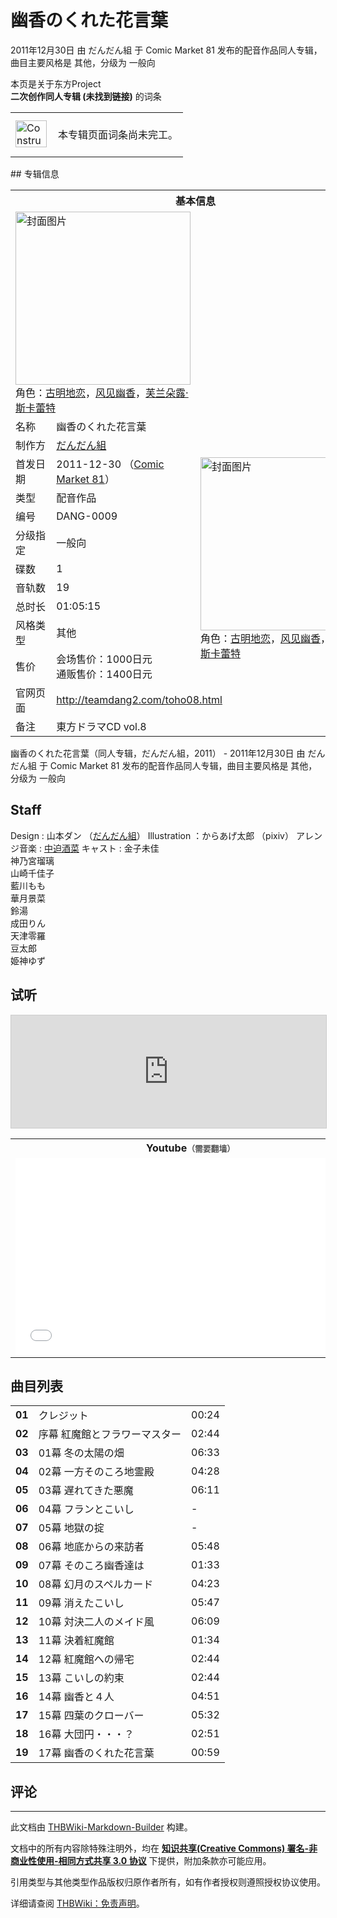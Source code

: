 # 幽香のくれた花言葉

<!-- source html: G:\repos\THBWiki-Markdown-Builder\THBWikiMarkdown\Temp\main\f\fb\ns0%3A%E5%B9%BD%E9%A6%99%E3%81%AE%E3%81%8F%E3%82%8C%E3%81%9F%E8%8A%B1%E8%A8%80%E8%91%89.html -->

2011年12月30日 由 だんだん組 于 Comic Market 81 发布的配音作品同人专辑，曲目主要风格是 其他，分级为 一般向

本页是关于东方Project  
 **二次创作同人专辑 (未找到链接)** 的词条
<center>

<table>
<tbody><tr>
<td class="mbox-image"><div style="width: 52px;">
  <a href="/%E6%96%87%E4%BB%B6:ConstructionClock.svg" class="image"><img alt="ConstructionClock.svg" src="https://upload.wikimedia.org/wikipedia/commons/thumb/2/22/ConstructionClock.svg/langzh-50px-ConstructionClock.svg.png" decoding="async" loading="lazy" width="50" height="43" srcset="https://upload.wikimedia.org/wikipedia/commons/thumb/2/22/ConstructionClock.svg/langzh-75px-ConstructionClock.svg.png 1.5x, https://upload.wikimedia.org/wikipedia/commons/thumb/2/22/ConstructionClock.svg/langzh-100px-ConstructionClock.svg.png 2x" data-file-width="689" data-file-height="587"></a></div></td>
<td class="mbox-text" style=""><br>本专辑页面词条尚未完工。<br><br></td>
</tr>
</tbody></table>


</center>
## 专辑信息

<table><tbody><tr><th colspan="3">基本信息</th></tr><tr><td class="cover-artwork-mobile" colspan="2"><a href="./文件-幽香のくれた花言葉封面.jpg.md" class="image" title="封面图片"><img alt="封面图片" src="https://upload.thwiki.cc/thumb/8/82/%E5%B9%BD%E9%A6%99%E3%81%AE%E3%81%8F%E3%82%8C%E3%81%9F%E8%8A%B1%E8%A8%80%E8%91%89%E5%B0%81%E9%9D%A2.jpg/280px-%E5%B9%BD%E9%A6%99%E3%81%AE%E3%81%8F%E3%82%8C%E3%81%9F%E8%8A%B1%E8%A8%80%E8%91%89%E5%B0%81%E9%9D%A2.jpg" decoding="async" loading="lazy" width="280" height="277" srcset="https://upload.thwiki.cc/thumb/8/82/%E5%B9%BD%E9%A6%99%E3%81%AE%E3%81%8F%E3%82%8C%E3%81%9F%E8%8A%B1%E8%A8%80%E8%91%89%E5%B0%81%E9%9D%A2.jpg/420px-%E5%B9%BD%E9%A6%99%E3%81%AE%E3%81%8F%E3%82%8C%E3%81%9F%E8%8A%B1%E8%A8%80%E8%91%89%E5%B0%81%E9%9D%A2.jpg 1.5x, https://upload.thwiki.cc/thumb/8/82/%E5%B9%BD%E9%A6%99%E3%81%AE%E3%81%8F%E3%82%8C%E3%81%9F%E8%8A%B1%E8%A8%80%E8%91%89%E5%B0%81%E9%9D%A2.jpg/560px-%E5%B9%BD%E9%A6%99%E3%81%AE%E3%81%8F%E3%82%8C%E3%81%9F%E8%8A%B1%E8%A8%80%E8%91%89%E5%B0%81%E9%9D%A2.jpg 2x" data-file-width="700" data-file-height="692"></a><div class="cover-char">角色：<a href="./古明地恋.md" title="古明地恋">古明地恋</a>，<a href="./风见幽香.md" title="风见幽香">风见幽香</a>，<a href="./芙兰朵露·斯卡蕾特.md" title="芙兰朵露·斯卡蕾特">芙兰朵露·斯卡蕾特</a></div></td>
</tr><tr><td class="label">名称</td><td colspan="2"> 幽香のくれた花言葉 </td></tr><tr><td class="label">制作方</td><td><a href="./だんだん組.md" title="だんだん組">だんだん組</a></td><td class="cover-artwork" rowspan="10" style="min-width:280px;"><a href="./文件-幽香のくれた花言葉封面.jpg.md" class="image" title="封面图片"><img alt="封面图片" src="https://upload.thwiki.cc/thumb/8/82/%E5%B9%BD%E9%A6%99%E3%81%AE%E3%81%8F%E3%82%8C%E3%81%9F%E8%8A%B1%E8%A8%80%E8%91%89%E5%B0%81%E9%9D%A2.jpg/280px-%E5%B9%BD%E9%A6%99%E3%81%AE%E3%81%8F%E3%82%8C%E3%81%9F%E8%8A%B1%E8%A8%80%E8%91%89%E5%B0%81%E9%9D%A2.jpg" decoding="async" loading="lazy" width="280" height="277" srcset="https://upload.thwiki.cc/thumb/8/82/%E5%B9%BD%E9%A6%99%E3%81%AE%E3%81%8F%E3%82%8C%E3%81%9F%E8%8A%B1%E8%A8%80%E8%91%89%E5%B0%81%E9%9D%A2.jpg/420px-%E5%B9%BD%E9%A6%99%E3%81%AE%E3%81%8F%E3%82%8C%E3%81%9F%E8%8A%B1%E8%A8%80%E8%91%89%E5%B0%81%E9%9D%A2.jpg 1.5x, https://upload.thwiki.cc/thumb/8/82/%E5%B9%BD%E9%A6%99%E3%81%AE%E3%81%8F%E3%82%8C%E3%81%9F%E8%8A%B1%E8%A8%80%E8%91%89%E5%B0%81%E9%9D%A2.jpg/560px-%E5%B9%BD%E9%A6%99%E3%81%AE%E3%81%8F%E3%82%8C%E3%81%9F%E8%8A%B1%E8%A8%80%E8%91%89%E5%B0%81%E9%9D%A2.jpg 2x" data-file-width="700" data-file-height="692"></a><div class="cover-char">角色：<a href="./古明地恋.md" title="古明地恋">古明地恋</a>，<a href="./风见幽香.md" title="风见幽香">风见幽香</a>，<a href="./芙兰朵露·斯卡蕾特.md" title="芙兰朵露·斯卡蕾特">芙兰朵露·斯卡蕾特</a></div></td>
</tr><tr><td class="label">首发日期</td><td>2011-12-30&#160;（<a href="/展会作品列表?e=Comic+Market%2381">Comic Market 81</a>）</td></tr><tr><td class="label">类型</td><td>配音作品</td></tr><tr><td class="label">编号</td><td>DANG-0009</td></tr><tr><td class="label">分级指定</td><td>一般向</td></tr><tr><td class="label">碟数</td><td>1</td></tr><tr><td class="label">音轨数</td><td>19</td></tr><tr><td class="label">总时长</td><td>01:05:15</td></tr><tr><td class="label">风格类型</td><td>其他</td></tr><tr><td class="label">售价</td><td>会场售价：1000日元<br>通贩售价：1400日元</td></tr>
<tr><td class="label">官网页面</td><td colspan="2"><a rel="nofollow" class="external free" href="http://teamdang2.com/toho08.html">http://teamdang2.com/toho08.html</a></td></tr><tr><td class="label">备注</td><td colspan="2">東方ドラマCD vol.8</td></tr></tbody></table>

幽香のくれた花言葉（同人专辑，だんだん組，2011） - 2011年12月30日 由 だんだん組 于 Comic Market 81 发布的配音作品同人专辑，曲目主要风格是 其他，分级为 一般向
## Staff
Design
: 山本ダン  （[だんだん組](http://teamdang2.com/)）
Illustration ：からあげ太郎 （pixiv）
アレンジ音楽
: [中迫酒菜](./中迫酒菜.md)
キャスト
: 金子未佳  
神乃宮瑠璃  
山崎千佳子  
藍川もも  
華月景菜  
鈴湯  
成田りん  
天津零羅  
豆太郎  
姫神ゆず

## 试听
  
<iframe width="100%" height="180" src="https://ext.nicovideo.jp/thumb/sm16402143" scrolling="no" style="border:solid 1px #CCC;" frameborder="0"><a href="http://www.nicovideo.jp/watch/sm16402143">,</a></iframe>

  


<table>

<tbody><tr>
<th>Youtube<span style="font-family: sans-serif; cursor: default; color:#555; font-size: 0.8em; bottom: 0.1em; font-weight: bold;" title="连接到需要翻墙网页">（需要翻墙）</span>
</th></tr>
<tr>
<td><iframe width="560" height="315" src="//www.youtube-nocookie.com/embed/vBPci0gx41k?" frameborder="0" allowfullscreen=""></iframe>
</td></tr></tbody></table>


## 曲目列表

<table><tbody><tr><td id="1" class="info"><b>01</b></td><td id="クレジット" colspan="2" class="title">クレジット<span class="thcsearchlinks"><a rel="nofollow" class="external text" href="https://cd.thwiki.cc?&amp;fromwiki=幽香のくれた花言葉"><span title="搜索相似同人曲"></span></a></span></td><td class="time">00:24</td></tr>
<tr><td id="2" class="info"><b>02</b></td><td id="序幕_紅魔館とフラワーマスター" colspan="2" class="title">序幕	紅魔館とフラワーマスター<span class="thcsearchlinks"><a rel="nofollow" class="external text" href="https://cd.thwiki.cc?&amp;fromwiki=幽香のくれた花言葉"><span title="搜索相似同人曲"></span></a></span></td><td class="time">02:44</td></tr>
<tr><td id="3" class="info"><b>03</b></td><td id="01幕_冬の太陽の畑" colspan="2" class="title">01幕	冬の太陽の畑<span class="thcsearchlinks"><a rel="nofollow" class="external text" href="https://cd.thwiki.cc?&amp;fromwiki=幽香のくれた花言葉"><span title="搜索相似同人曲"></span></a></span></td><td class="time">06:33</td></tr>
<tr><td id="4" class="info"><b>04</b></td><td id="02幕_一方そのころ地霊殿" colspan="2" class="title">02幕	一方そのころ地霊殿<span class="thcsearchlinks"><a rel="nofollow" class="external text" href="https://cd.thwiki.cc?&amp;fromwiki=幽香のくれた花言葉"><span title="搜索相似同人曲"></span></a></span></td><td class="time">04:28</td></tr>
<tr><td id="5" class="info"><b>05</b></td><td id="03幕_遅れてきた悪魔" colspan="2" class="title">03幕	遅れてきた悪魔<span class="thcsearchlinks"><a rel="nofollow" class="external text" href="https://cd.thwiki.cc?&amp;fromwiki=幽香のくれた花言葉"><span title="搜索相似同人曲"></span></a></span></td><td class="time">06:11</td></tr>
<tr><td id="6" class="info"><b>06</b></td><td id="04幕_フランとこいし" colspan="2" class="title">04幕	フランとこいし<span class="thcsearchlinks"><a rel="nofollow" class="external text" href="https://cd.thwiki.cc?&amp;fromwiki=幽香のくれた花言葉"><span title="搜索相似同人曲"></span></a></span></td><td class="time">-</td></tr>
<tr><td id="7" class="info"><b>07</b></td><td id="05幕_地獄の掟" colspan="2" class="title">05幕	地獄の掟<span class="thcsearchlinks"><a rel="nofollow" class="external text" href="https://cd.thwiki.cc?&amp;fromwiki=幽香のくれた花言葉"><span title="搜索相似同人曲"></span></a></span></td><td class="time">-</td></tr>
<tr><td id="8" class="info"><b>08</b></td><td id="06幕_地底からの来訪者" colspan="2" class="title">06幕	地底からの来訪者<span class="thcsearchlinks"><a rel="nofollow" class="external text" href="https://cd.thwiki.cc?&amp;fromwiki=幽香のくれた花言葉"><span title="搜索相似同人曲"></span></a></span></td><td class="time">05:48</td></tr>
<tr><td id="9" class="info"><b>09</b></td><td id="07幕_そのころ幽香達は" colspan="2" class="title">07幕	そのころ幽香達は<span class="thcsearchlinks"><a rel="nofollow" class="external text" href="https://cd.thwiki.cc?&amp;fromwiki=幽香のくれた花言葉"><span title="搜索相似同人曲"></span></a></span></td><td class="time">01:33</td></tr>
<tr><td id="10" class="info"><b>10</b></td><td id="08幕_幻月のスペルカード" colspan="2" class="title">08幕	幻月のスペルカード<span class="thcsearchlinks"><a rel="nofollow" class="external text" href="https://cd.thwiki.cc?&amp;fromwiki=幽香のくれた花言葉"><span title="搜索相似同人曲"></span></a></span></td><td class="time">04:23</td></tr>
<tr><td id="11" class="info"><b>11</b></td><td id="09幕_消えたこいし" colspan="2" class="title">09幕	消えたこいし<span class="thcsearchlinks"><a rel="nofollow" class="external text" href="https://cd.thwiki.cc?&amp;fromwiki=幽香のくれた花言葉"><span title="搜索相似同人曲"></span></a></span></td><td class="time">05:47</td></tr>
<tr><td id="12" class="info"><b>12</b></td><td id="10幕_対決二人のメイド風" colspan="2" class="title">10幕	対決二人のメイド風<span class="thcsearchlinks"><a rel="nofollow" class="external text" href="https://cd.thwiki.cc?&amp;fromwiki=幽香のくれた花言葉"><span title="搜索相似同人曲"></span></a></span></td><td class="time">06:09</td></tr>
<tr><td id="13" class="info"><b>13</b></td><td id="11幕_決着紅魔館" colspan="2" class="title">11幕	決着紅魔館<span class="thcsearchlinks"><a rel="nofollow" class="external text" href="https://cd.thwiki.cc?&amp;fromwiki=幽香のくれた花言葉"><span title="搜索相似同人曲"></span></a></span></td><td class="time">01:34</td></tr>
<tr><td id="14" class="info"><b>14</b></td><td id="12幕_紅魔館への帰宅" colspan="2" class="title">12幕	紅魔館への帰宅<span class="thcsearchlinks"><a rel="nofollow" class="external text" href="https://cd.thwiki.cc?&amp;fromwiki=幽香のくれた花言葉"><span title="搜索相似同人曲"></span></a></span></td><td class="time">02:44</td></tr>
<tr><td id="15" class="info"><b>15</b></td><td id="13幕_こいしの約束" colspan="2" class="title">13幕	こいしの約束<span class="thcsearchlinks"><a rel="nofollow" class="external text" href="https://cd.thwiki.cc?&amp;fromwiki=幽香のくれた花言葉"><span title="搜索相似同人曲"></span></a></span></td><td class="time">02:44</td></tr>
<tr><td id="16" class="info"><b>16</b></td><td id="14幕_幽香と４人" colspan="2" class="title">14幕	幽香と４人<span class="thcsearchlinks"><a rel="nofollow" class="external text" href="https://cd.thwiki.cc?&amp;fromwiki=幽香のくれた花言葉"><span title="搜索相似同人曲"></span></a></span></td><td class="time">04:51</td></tr>
<tr><td id="17" class="info"><b>17</b></td><td id="15幕_四葉のクローバー" colspan="2" class="title">15幕	四葉のクローバー<span class="thcsearchlinks"><a rel="nofollow" class="external text" href="https://cd.thwiki.cc?&amp;fromwiki=幽香のくれた花言葉"><span title="搜索相似同人曲"></span></a></span></td><td class="time">05:32</td></tr>
<tr><td id="18" class="info"><b>18</b></td><td id="16幕_大団円・・・？" colspan="2" class="title">16幕	大団円・・・？<span class="thcsearchlinks"><a rel="nofollow" class="external text" href="https://cd.thwiki.cc?&amp;fromwiki=幽香のくれた花言葉"><span title="搜索相似同人曲"></span></a></span></td><td class="time">02:51</td></tr>
<tr><td id="19" class="info"><b>19</b></td><td id="17幕_幽香のくれた花言葉" colspan="2" class="title">17幕	幽香のくれた花言葉<span class="thcsearchlinks"><a rel="nofollow" class="external text" href="https://cd.thwiki.cc?&amp;fromwiki=幽香のくれた花言葉"><span title="搜索相似同人曲"></span></a></span></td><td class="time">00:59</td></tr></tbody></table>


## 评论




---

此文档由 [THBWiki-Markdown-Builder](https://github.com/Delsin-Yu/THBWiki-Markdown-Builder) 构建。

文档中的所有内容除特殊注明外，均在 [**知识共享(Creative Commons) 署名-非商业性使用-相同方式共享 3.0 协议**](https://creativecommons.org/licenses/by-sa/3.0/deed.zh-hans) 下提供，附加条款亦可能应用。

引用类型与其他类型作品版权归原作者所有，如有作者授权则遵照授权协议使用。

详细请查阅 [THBWiki：免责声明](https://thbwiki.cc/THBWiki:%E5%85%8D%E8%B4%A3%E5%A3%B0%E6%98%8E)。

